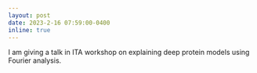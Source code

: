 ```yaml
---
layout: post
date: 2023-2-16 07:59:00-0400
inline: true
---
```


 I am giving a talk in ITA workshop on explaining deep protein models using Fourier analysis.
